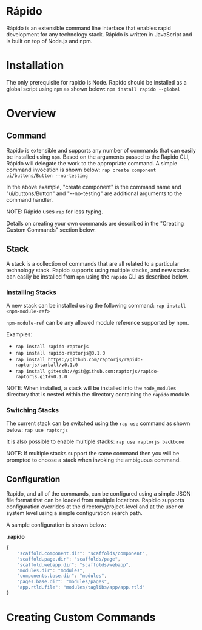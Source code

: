 Rápido
======

Rápido is an extensible command line interface that enables rapid development for any technology stack. 
Rápido is written in JavaScript and is built on top of Node.js and npm.

# Installation

The only prerequisite for rapido is Node. Rapido should be installed as a 
global script using `npm` as shown below:
`npm install rapido --global`

# Overview

## Command
Rapido is extensible and supports any number of commands that can easily be installed using `npm`.
Based on the arguments passed to the Rápido CLI, Rápido will delegate the work to the appropriate command. A simple
command invocation is shown below:
`rap create component ui/buttons/Button --no-testing`

In the above example, "create component" is the command name and "ui/buttons/Button" and "--no-testing" are additional
arguments to the command handler.

NOTE: Rápido uses `rap` for less typing.

Details on creating your own commands are described in the "Creating Custom Commands" section below.

## Stack
A stack is a collection of commands that are all related to a particular technology stack. Rapido supports
using multiple stacks, and new stacks can easily be installed from `npm` using the `rapido` CLI as described below. 

### Installing Stacks
A new stack can be installed using the following command:
`rap install <npm-module-ref>`

`npm-module-ref` can be any allowed module reference supported by npm.

Examples:
* `rap install rapido-raptorjs`
* `rap install rapido-raptorjs@0.1.0`
* `rap install https://github.com/raptorjs/rapido-raptorjs/tarball/v0.1.0`
* `rap install git+ssh://git@github.com:raptorjs/rapido-raptorjs.git#v0.1.0`

NOTE: When installed, a stack will be installed into the `node_modules` directory that is nested
within the directory containing the `rapido` module.

### Switching Stacks
The current stack can be switched using the `rap use` command as shown below:
`rap use raptorjs`

It is also possible to enable multiple stacks:
`rap use raptorjs backbone`

NOTE: If multiple stacks support the same command then you will be prompted to choose a stack when invoking
the ambiguous command.

## Configuration
Rapido, and all of the commands, can be configured using a simple JSON file format that can be loaded
from multiple locations. Rapidio supports configuration overrides at the directory/project-level and
at the user or system level using a simple configuration search path.

A sample configuration is shown below:

**.rapido**
```javascript
{
    "scaffold.component.dir": "scaffolds/component",
    "scaffold.page.dir": "scaffolds/page",
    "scaffold.webapp.dir": "scaffolds/webapp",
    "modules.dir": "modules",
    "components.base.dir": "modules",
    "pages.base.dir": "modules/pages",
    "app.rtld.file": "modules/taglibs/app/app.rtld"
}
```
# Creating Custom Commands


